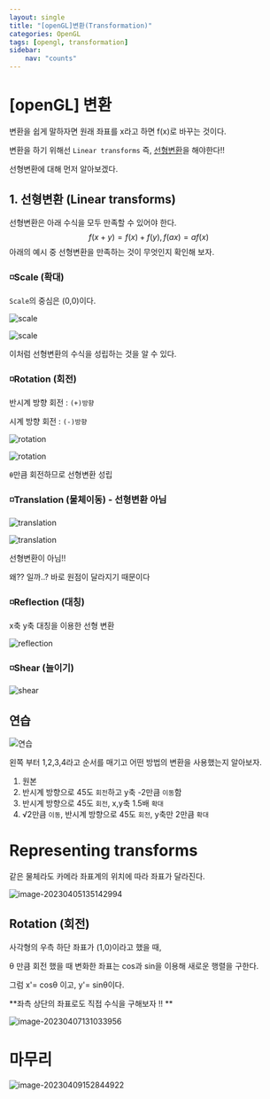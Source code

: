 ```yaml
---
layout: single
title: "[openGL]변환(Transformation)"
categories: OpenGL
tags: [opengl, transformation]
sidebar:
    nav: "counts"
---
```


# [openGL] 변환

변환을 쉽게 말하자면  원래 좌표를 x라고 하면 f(x)로 바꾸는 것이다.

변환을 하기 위해선 `Linear transforms` 즉, <u>선형변환</u>을 해야한다!!

선형변환에 대해 먼저 알아보겠다.

## 1. 선형변환 (Linear transforms)

선형변환은 아래 수식을 모두 만족할 수 있어야 한다. 
$$
f(x+y)=f(x)+f(y),
f(ax)=af(x)
$$
아래의 예시 중 선형변환을 만족하는 것이 무엇인지 확인해 보자.



### ◽Scale (확대)

`Scale`의 중심은 (0,0)이다.

![scale]({{site.url}}\images\2023-04-05-gl3\scale.PNG)

![scale]({{site.url}}\images\2023-04-05-gl3\scale-1680657142103-2.PNG)

이처럼 선형변환의 수식을 성립하는 것을 알 수 있다.



### ◽Rotation (회전)

반시계 방향 회전 : `(+)방향`

시계 방향 회전 : `(-)방향`

![rotation]({{site.url}}\images\2023-04-05-gl3\rotation.PNG)

![rotation]({{site.url}}\images\2023-04-05-gl3\rotation-1680657364354-5.PNG)

`θ`만큼 회전하므로 선형변환 성립



### ◽Translation (물체이동) - 선형변환 아님

![translation]({{site.url}}\images\2023-04-05-gl3\translation.PNG)

![translation]({{site.url}}\images\2023-04-05-gl3\translation-1680657591539-8.PNG)

선형변환이 아님!!

왜?? 일까..?  바로 원점이 달라지기 때문이다



### ◽Reflection (대칭)

x축 y축 대칭을 이용한 선형 변환 

![reflection]({{site.url}}\images\2023-04-05-gl3\reflection.PNG)



### ◽Shear (늘이기)

![shear]({{site.url}}\images\2023-04-05-gl3\shear.PNG)



## 연습

![연습]({{site.url}}\images\2023-04-05-gl3\연습.PNG)

왼쪽 부터 1,2,3,4라고 순서를 매기고 어떤 방법의 변환을 사용했는지 알아보자.

1. 원본
2. 반시계 방향으로 45도 `회전`하고 y축 -2만큼 `이동`함
3. 반시계 방향으로 45도 `회전`,  x,y축 1.5배 `확대`
4. √2만큼 `이동`, 반시계 방향으로 45도 `회전`,  y축만 2만큼 `확대` 



# Representing transforms

같은 물체라도 카메라 좌표계의 위치에 따라 좌표가 달라진다.

![image-20230405135142994]({{site.url}}\images\2023-04-05-gl3\image-20230405135142994.png)

## Rotation (회전)

사각형의 우측 하단 좌표가 (1,0)이라고 했을 때,

θ 만큼 회전 했을 때 변화한 좌표는 cos과 sin을 이용해 새로운 행렬을 구한다.

그럼 x'= cosθ 이고, y'= sinθ이다. 

**좌측 상단의 좌표로도 직접 수식을 구해보자 !! **

![image-20230407131033956]({{site.url}}/images/2023-04-05-gl1/image-20230407131033956.png)



# 마무리

![image-20230409152844922]({{site.url}}/images/2023-04-05-gl3/image-20230409152844922.png)

